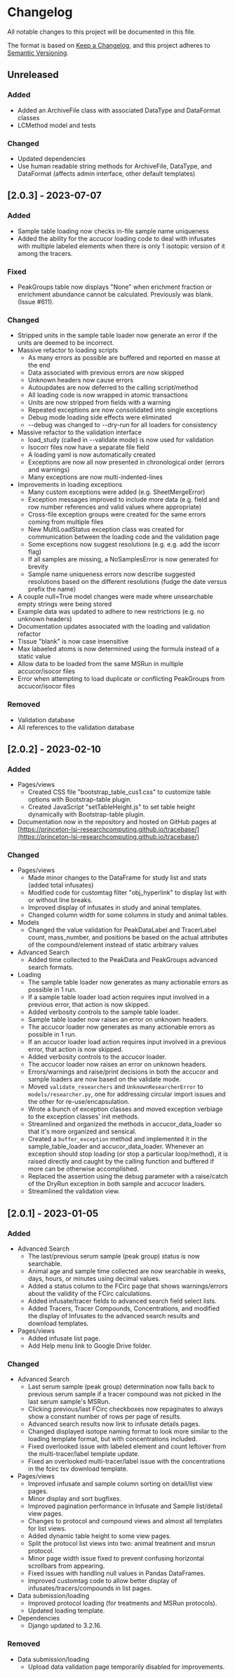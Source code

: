 <!-- markdownlint-disable no-duplicate-heading -->
# Changelog

All notable changes to this project will be documented in this file.

The format is based on [Keep a Changelog](https://keepachangelog.com/en/1.0.0/),
and this project adheres to [Semantic Versioning](https://semver.org/spec/v2.0.0.html).

## Unreleased

### Added

- Added an ArchiveFile class with associated DataType and DataFormat classes
- LCMethod model and tests

### Changed

- Updated dependencies
- Use human readable string methods for ArchiveFile, DataType, and DataFormat (affects admin interface, other default templates)

## [2.0.3] - 2023-07-07

### Added

- Sample table loading now checks in-file sample name uniqueness
- Added the ability for the accucor loading code to deal with infusates with multiple labeled elements when there is only 1 isotopic version of it among the tracers.

### Fixed

- PeakGroups table now displays "None" when erichment fraction or enrichment
  abundance cannot be calculated. Previously was blank. (Issue #611).

### Changed

- Stripped units in the sample table loader now generate an error if the units are deemed to be incorrect.
- Massive refactor to loading scripts
  - As many errors as possible are buffered and reported en masse at the end
  - Data associated with previous errors are now skipped
  - Unknown headers now cause errors
  - Autoupdates are now deferred to the calling script/method
  - All loading code is now wrapped in atomic transactions
  - Units are now stripped from fields with a warning
  - Repeated exceptions are now consolidated into single exceptions
  - Debug mode loading side effects were eliminated
  - --debug was changed to --dry-run for all loaders for consistency
- Massive refactor to the validation interface
  - load_study (called in --validate mode) is now used for validation
  - Isocorr files now have a separate file field
  - A loading yaml is now automatically created
  - Exceptions are now all now presented in chronological order (errors and warnings)
  - Many exceptions are now multi-indented-lines
- Improvements in loading exceptions
  - Many custom exceptions were added (e.g. SheetMergeError)
  - Exception messages improved to include more data (e.g. field and row number references and valid values where appropriate)
  - Cross-file exception groups were created for the same errors coming from multiple files
  - New MultiLoadStatus exception class was created for communication between the loading code and the validation page
  - Some exceptions now suggest resolutions (e.g. e.g. add the iscorr flag)
  - If all samples are missing, a NoSamplesError is now generated for brevity
  - Sample name uniqueness errors now describe suggested resolutions based on the different resolutions (fudge the date versus prefix the name)
- A couple null=True model changes were made where unsearchable empty strings were being stored
- Example data was updated to adhere to new restrictions (e.g. no unknown headers)
- Documentation updates associated with the loading and validation refactor
- Tissue "blank" is now case insensitive
- Max labaeled atoms is now determined using the formula instead of a static value
- Allow data to be loaded from the same MSRun in multiple accucor/isocor files
- Error when attempting to load duplicate or conflicting PeakGroups from accucor/isocor files

### Removed

- Validation database
- All references to the validation database

## [2.0.2] - 2023-02-10

### Added

- Pages/views
  - Created CSS file "bootstrap_table_cus1.css" to customize table options with Bootstrap-table plugin.
  - Created JavaScript "setTableHeight.js" to set table height dynamically with Bootstrap-table plugin.
- Documentation now in the repository and hosted on GitHub pages at
  [https://princeton-lsi-researchcomputing.github.io/tracebase/](https://princeton-lsi-researchcomputing.github.io/tracebase/)

### Changed

- Pages/views
  - Made minor changes to the DataFrame for study list and stats (added total infusates)
  - Modified code for customtag filter "obj_hyperlink" to display list with or without line breaks.
  - Improved display of infusates in study and aninal templates.
  - Changed column width for some columns in study and animal tables.
- Models
  - Changed the value validation for PeakDataLabel and TracerLabel count, mass_number, and positions be based on the actual attributes of the compound/element instead of static arbitrary values
- Advanced Search
  - Added time collected to the PeakData and PeakGroups advanced search formats.
- Loading
  - The sample table loader now generates as many actionable errors as possible in 1 run.
  - If a sample table loader load action requires input involved in a previous error, that action is now skipped.
  - Added verbosity controls to the sample table loader.
  - Sample table loader now raises an error on unknown headers.
  - The accucor loader now generates as many actionable errors as possible in 1 run.
  - If an accucor loader load action requires input involved in a previous error, that action is now skipped.
  - Added verbosity controls to the accucor loader.
  - The accucor loader now raises an error on unknown headers.
  - Errors/warnings and raise/print decisions in both the accucor and sample loaders are now based on the validate mode.
  - Moved `validate_researchers` and `UnknownResearcherError` to `models/researcher.py`, one for addressing circular import issues and the other for re-use/encapsulation.
  - Wrote a bunch of exception classes and moved exception verbiage to the exception classes' init methods.
  - Streamlined and organized the methods in accucor_data_loader so that it's more organized and sensical.
  - Created a `buffer_exception` method and implemented it in the sample_table_loader and accucor_data_loader.  Whenever an exception should stop loading (or stop a particular loop/method), it is raised directly and caught by the calling function and buffered if more can be otherwise accomplished.
  - Replaced the assertion using the debug parameter with a raise/catch of the DryRun exception in both sample and accucor loaders.
  - Streamlined the validation view.

## [2.0.1] - 2023-01-05

### Added

- Advanced Search
  - The last/previous serum sample (peak group) status is now searchable.
  - Animal age and sample time collected are now searchable in weeks, days, hours, or minutes using decimal values.
  - Added a status column to the FCirc page that shows warnings/errors about the validity of the FCirc calculations.
  - Added infusate/tracer fields to advanced search field select lists.
  - Added Tracers, Tracer Compounds, Concentrations, and modified the display of Infusates to the advanced search results and download templates.
- Pages/views
  - Added infusate list page.
  - Add Help menu link to Google Drive folder.

### Changed

- Advanced Search
  - Last serum sample (peak group) determination now falls back to previous serum sample if a tracer compound was not picked in the last serum sample's MSRun.
  - Clicking previous/last FCirc checkboxes now repaginates to always show a constant number of rows per page of results.
  - Advanced search results now link to infusate details pages.
  - Changed displayed isotope naming format to look more similar to the loading template format, but with concentrations included.
  - Fixed overlooked issue with labeled element and count leftover from the multi-tracer/label template update.
  - Fixed an overlooked multi-tracer/label issue with the concentrations in the fcirc tsv download template.
- Pages/views
  - Improved infusate and sample column sorting on detail/list view pages.
  - Minor display and sort bugfixes.
  - Improved pagination performance in Infusate and Sample list/detail view pages.
  - Changes to protocol and compound views and almost all templates for list views.
  - Added dynamic table height to some view pages.
  - Split the protocol list views into two: animal treatment and msrun protocol.
  - Minor page width issue fixed to prevent confusing horizontal scrollbars from appearing.
  - Fixed issues with handling null values in Pandas DataFrames.
  - Improved customtag code to allow better display of infusates/tracers/compounds in list pages.
- Data submission/loading
  - Improved protocol loading (for treatments and MSRun protocols).
  - Updated loading template.
- Dependencies
  - Django updated to 3.2.16.

### Removed

- Data submission/loading
  - Upload data validation page temporarily disabled for improvements.
